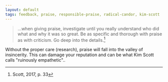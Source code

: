 ```yaml
---
layout: default
tags: feedback, praise, responsible-praise, radical-candor, kim-scott
---
```


> …when giving praise, investigate until you really understand who did what and why it was so great.  Be as specific and thorough with praise as with criticism.  Go deep into the details.[^praise]

Without the proper care (research), praise will fall into the valley of insincerity.  This can damage your reputation and can be what Kim Scott calls "ruinously empathetic"..

[^praise]: Scott, 2017, p. 33
